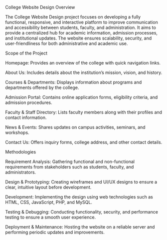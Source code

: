 College Website Design
Overview

The College Website Design project focuses on developing a fully functional, responsive, and interactive platform to improve communication and accessibility between students, faculty, and administration. It aims to provide a centralized hub for academic information, admission processes, and institutional updates. The website ensures scalability, security, and user-friendliness for both administrative and academic use.

Scope of the Project

Homepage: Provides an overview of the college with quick navigation links.

About Us: Includes details about the institution’s mission, vision, and history.

Courses & Departments: Displays information about programs and departments offered by the college.

Admission Portal: Contains online application forms, eligibility criteria, and admission procedures.

Faculty & Staff Directory: Lists faculty members along with their profiles and contact information.

News & Events: Shares updates on campus activities, seminars, and workshops.

Contact Us: Offers inquiry forms, college address, and other contact details.

Methodologies

Requirement Analysis: Gathering functional and non-functional requirements from stakeholders such as students, faculty, and administrators.

Design & Prototyping: Creating wireframes and UI/UX designs to ensure a clear, intuitive layout before development.

Development: Implementing the design using web technologies such as HTML, CSS, JavaScript, PHP, and MySQL.

Testing & Debugging: Conducting functionality, security, and performance testing to ensure a smooth user experience.

Deployment & Maintenance: Hosting the website on a reliable server and performing periodic updates and improvements.
